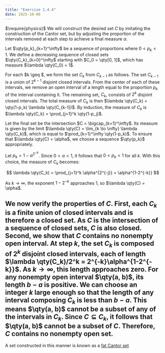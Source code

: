 ```yaml
---
title: "Exercise 1.4.4"
date: 2025-10-06
---
```

$\require{physics}$
We will construct the desired set $C$ by imitating the construction of the Cantor set, but by adjusting the proportion of the intervals removed at each step to achieve a final measure $\alpha$. 

Let $\qty{p_k}_{k=1}^\infty$ be a sequence of proportions where $0 < p_k < 1$. 
We define a decreasing sequence of closed sets $\qty{C_k}_{k=0}^\infty$ starting with $C_0 = \qty[0, 1]$, which has measure $\lambda \qty(C_0) = 1$. 

For each $k \geq $, we form the set $C_k$ from $C_{k-1}$ as follows. 
The set $C_{k-1}$ is a union of $2^{k-1}$ disjoint closed intervals. 
From the center of each of these intervals, we remove an open interval of a length equal to the proportion $p_k$ of the interval containing it. 
The remaining set, $C_k$, consists of $2^k$ disjoint closed intervals. 
The total measure of $C_k$ is then $\lambda \qty(C_k) = \qty(1-p_k) \lambda \qty(C_{k-1})$. 
By induction, the measure of $C_k$ is $\lambda \qty(C_k) = \prod_{j=1}^k \qty(1-p_j)$. 

Let the final set be the intersection $C = \bigcap_{k=1}^\infty$. 
Its measure is given by the limit $\lambda \qty(C) = \lim_{k \to \infty} \lambda \qty(C_k)$, which is equal to $\prod_{k=1}^\infty \qty(1-p_k)$. 
To ensure that $\lambda \qty(C) = \alpha$, we choose a sequence $\qty{p_k}$ appropriately. 

Let $p_k = 1 - \alpha^{2^{-k}}$. 
Since $0 < \alpha < 1$, it follows that $0 < p_k < 1$ for all $k$. 
With this choice, the measure of $C_k$ becomes:

$$
	\lambda \qty(C_k) = \prod_{j=1}^k \alpha^{2^{-j}} = \alpha^{1-2^{-k}}
$$

As $k \to \infty$, the exponent $1 - 2^{-k}$ approaches $1$, so $\lambda \qty(C) = \alpha$. 

We now verify the properties of $C$. 
First, each $C_k$ is a finite union of closed intervals and is therefore a closed set. 
As $C$ is the intersection of a sequence of closed sets, $C$ is also closed. 
Second, we show that $C$ contains no nonempty open interval. 
At step $k$, the set $C_k$ is composed of $2^k$ disjoint closed intervals, each of length $\lambda \qty(C_k)/2^k = 2^{-k}\alpha^{1-2^{-k}}$. 
As $k \to \infty$, this length approaches zero. 
For any nonempty open interval $\qty(a, b)$, its length $b-a$ is positive. 
We can choose an integer $k$ large enough so that the length of any interval composing $C_k$ is less than $b-a$. 
This means $\qty(a, b)$ cannot be a subset of any of the intervals in $C_k$. 
Since $C \subseteq C_k$, it follows that $\qty(a, b)$ cannot be a subset of $C$. 
Therefore, $C$ contains no nonempty open set. 
---
A set constructed in this manner is known as a [fat Cantor set](https://en.wikipedia.org/wiki/Smith%E2%80%93Volterra%E2%80%93Cantor_set)
